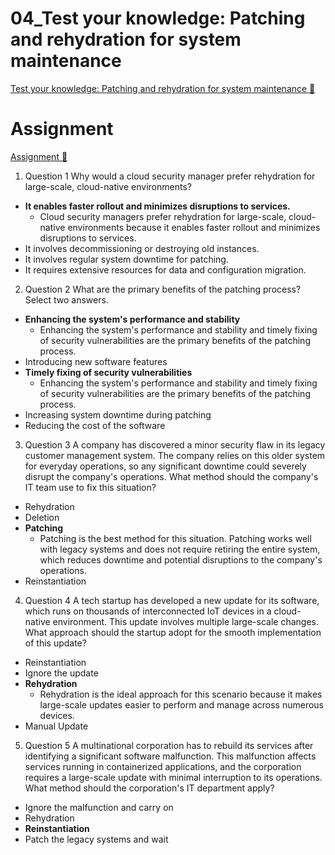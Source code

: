 # 04_Test your knowledge: Patching and rehydration for system maintenance

[Test your knowledge: Patching and rehydration for system maintenance 🔗](https://www.coursera.org/learn/cloud-security-risks-identify-and-protect-against-threats/assignment-submission/nEOl4/test-your-knowledge-patching-and-rehydration-for-system-maintenance)

# Assignment

[Assignment 🔗](https://www.coursera.org/learn/cloud-security-risks-identify-and-protect-against-threats/assignment-submission/nEOl4/test-your-knowledge-patching-and-rehydration-for-system-maintenance/attempt)

1.  Question 1
    Why would a cloud security manager prefer rehydration for large-scale, cloud-native environments?

- **It enables faster rollout and minimizes disruptions to services.**
  - Cloud security managers prefer rehydration for large-scale, cloud-native environments because it enables faster rollout and minimizes disruptions to services.
- It involves decommissioning or destroying old instances.
- It involves regular system downtime for patching.
- It requires extensive resources for data and configuration migration.

2. Question 2
   What are the primary benefits of the patching process? Select two answers.

- **Enhancing the system's performance and stability**
  - Enhancing the system's performance and stability and timely fixing of security vulnerabilities are the primary benefits of the patching process.
- Introducing new software features
- **Timely fixing of security vulnerabilities**
  - Enhancing the system's performance and stability and timely fixing of security vulnerabilities are the primary benefits of the patching process.
- Increasing system downtime during patching
- Reducing the cost of the software

3. Question 3
   A company has discovered a minor security flaw in its legacy customer management system. The company relies on this older system for everyday operations, so any significant downtime could severely disrupt the company's operations. What method should the company's IT team use to fix this situation?

- Rehydration
- Deletion
- **Patching**
  - Patching is the best method for this situation. Patching works well with legacy systems and does not require retiring the entire system, which reduces downtime and potential disruptions to the company's operations.
- Reinstantiation

4. Question 4
   A tech startup has developed a new update for its software, which runs on thousands of interconnected IoT devices in a cloud-native environment. This update involves multiple large-scale changes. What approach should the startup adopt for the smooth implementation of this update?

- Reinstantiation
- Ignore the update
- **Rehydration**
  - Rehydration is the ideal approach for this scenario because it makes large-scale updates easier to perform and manage across numerous devices.
- Manual Update

5. Question 5
   A multinational corporation has to rebuild its services after identifying a significant software malfunction. This malfunction affects services running in containerized applications, and the corporation requires a large-scale update with minimal interruption to its operations. What method should the corporation's IT department apply?

- Ignore the malfunction and carry on
- Rehydration
- **Reinstantiation**
- Patch the legacy systems and wait
